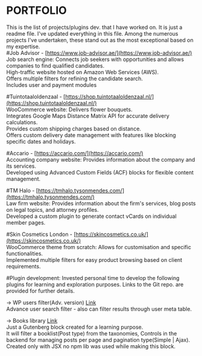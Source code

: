 # PORTFOLIO
This is the list of projects/plugins dev. that I have worked on. It is just a readme file. I've updated everything in this file. Among the numerous projects I've undertaken, these stand out as the most exceptional based on my expertise.
<br />
#Job Advisor - [https://www.job-advisor.ae/](https://www.job-advisor.ae/)  <br />
Job search engine: Connects job seekers with opportunities and allows companies to find qualified candidates. <br />
High-traffic website hosted on Amazon Web Services (AWS). <br />
Offers multiple filters for refining the candidate search. <br />
Includes user and payment modules <br />

#Tuintotaaloldenzaal - [https://shop.tuintotaaloldenzaal.nl/](https://shop.tuintotaaloldenzaal.nl/) <br />
WooCommerce website: Delivers flower bouquets. <br />
Integrates Google Maps Distance Matrix API for accurate delivery calculations. <br />
Provides custom shipping charges based on distance. <br />
Offers custom delivery date management with features like blocking specific dates and holidays. <br />

#Accario - [https://accario.com/](https://accario.com/) <br />
Accounting company website: Provides information about the company and its services.<br />
Developed using Advanced Custom Fields (ACF) blocks for flexible content management. <br />

#TM Halo - [https://tmhalo.tysonmendes.com/](https://tmhalo.tysonmendes.com/) <br />
Law firm website: Provides information about the firm's services, blog posts on legal topics, and attorney profiles. <br />
Developed a custom plugin to generate contact vCards on individual member pages. <br />

#Skin Cosmetics London - [https://skincosmetics.co.uk/](https://skincosmetics.co.uk/) <br />
WooCommerce theme from scratch: Allows for customisation and specific functionalities. <br />
Implemented multiple filters for easy product browsing based on client requirements. <br />

#Plugin development: 
Invested personal time to develop the following plugins for learning and exploration purposes. Links to the Git repo. are provided for further details. <br />

-> WP users filter(Adv. version) [Link](https://github.com/h-lakkad1998/wp-users-filter) <br />
  Advance user search filter - also can filter results through user meta table. <br />
  
-> Books library [Link](https://github.com/h-lakkad1998/books-library) <br />
  Just a Gutenberg block created for a learning purpose. <br />
  It will filter a booklist(Post type) from the taxonomies, Controls in the backend for managing posts per page and pagination type(Simple | Ajax).
  <br /> Created only with JSX no npm lib was used while making this block.
